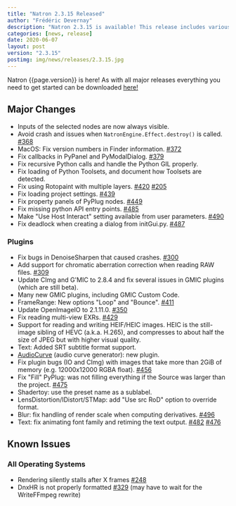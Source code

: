 ```yaml
---
title: "Natron 2.3.15 Released"
author: "Frédéric Devernay"
description: "Natron 2.3.15 is available! This release includes various bug fixes and adds a few small features."
categories: [news, release]
date: 2020-06-07
layout: post
version: "2.3.15"
postimg: img/news/releases/2.3.15.jpg
---
```


Natron {{page.version}} is here!  As with all major releases everything you need to get started can be downloaded [here!](https://natrongitHub.github.io/#download)

## Major Changes

- Inputs of the selected nodes are now always visible.
- Avoid crash and issues when `NatronEngine.Effect.destroy()` is called. [#368](https://github.com/NatronGitHub/Natron/issues/368)
- MacOS: Fix version numbers in Finder information. [#372](https://github.com/NatronGitHub/Natron/issues/372)
- Fix callbacks in PyPanel and PyModalDialog. [#379](https://github.com/NatronGitHub/Natron/issues/379)
- Fix recursive Python calls and handle the Python GIL properly.
- Fix loading of Python Toolsets, and document how Toolsets are detected.
- Fix using Rotopaint with multiple layers. [#420](https://github.com/NatronGitHub/Natron/issues/420) [#205](https://github.com/NatronGitHub/Natron/issues/205)
- Fix loading project settings. [#439](https://github.com/NatronGitHub/Natron/issues/439)
- Fix property panels of PyPlug nodes. [#449](https://github.com/NatronGitHub/Natron/issues/449)
- Fix missing python API entry points. [#485](https://github.com/NatronGitHub/Natron/issues/485)
- Make "Use Host Interact" setting available from user parameters. [#490](https://github.com/NatronGitHub/Natron/issues/490)
- Fix deadlock when creating a dialog from initGui.py. [#487](https://github.com/NatronGitHub/Natron/issues/487)

### Plugins

- Fix bugs in DenoiseSharpen that caused crashes. [#300](https://github.com/NatronGitHub/Natron/issues/300)
- Add support for chromatic aberration correction when reading RAW files. [#309](https://github.com/NatronGitHub/Natron/issues/309)
- Update CImg and G'MIC to 2.8.4 and fix several issues in GMIC plugins (which are still beta).
- Many new GMIC plugins, including GMIC Custom Code.
- FrameRange: New options "Loop" and "Bounce". [#411](https://github.com/NatronGitHub/Natron/issues/411)
- Update OpenImageIO to 2.1.11.0. [#350](https://github.com/NatronGitHub/Natron/issues/350)
- Fix reading multi-view EXRs. [#429](https://github.com/NatronGitHub/Natron/issues/429)
- Support for reading and writing HEIF/HEIC images. HEIC is the still-image sibling of HEVC (a.k.a. H.265), and compresses to about half the size of JPEG but with higher visual quality.
- Text: Added SRT subtitle format support.
- [AudioCurve](https://natron.readthedocs.io/en/rb-2.3/plugins/net.fxarena.openfx.AudioCurve.html) (audio curve generator): new plugin.
- Fix plugin bugs (IO and CImg) with images that take more than 2GiB of memory (e.g. 12000x12000 RGBA float). [#456](https://github.com/NatronGitHub/Natron/issues/456)
- Fix "Fill" PyPlug: was not filling everything if the Source was larger than the project. [#475](https://github.com/NatronGitHub/Natron/issues/475)
- Shadertoy: use the preset name as a sublabel.
- LensDistortion/IDistort/STMap: add "Use src RoD" option to override format.
- Blur: fix handling of render scale when computing derivatives. [#496](https://github.com/NatronGitHub/Natron/issues/496)
- Text: fix animating font family and retiming the text output. [#482](https://github.com/NatronGitHub/Natron/issues/482) [#476](https://github.com/NatronGitHub/Natron/issues/476)

## Known Issues

### All Operating Systems
- Rendering silently stalls after X frames [#248](https://github.com/NatronGitHub/Natron/issues/248)
- DnxHR is not properly formatted [#329](https://github.com/NatronGitHub/Natron/issues/329) (may have to wait for the WriteFFmpeg rewrite)